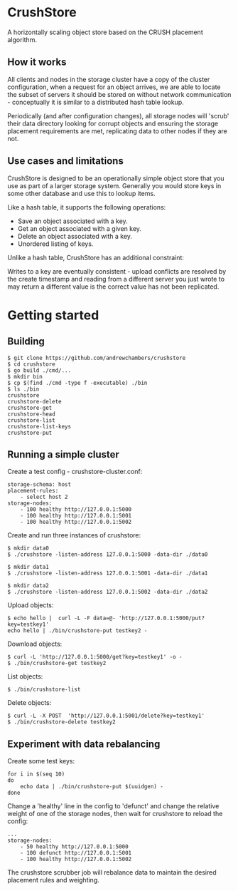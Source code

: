 # CrushStore

A horizontally scaling object store based on the CRUSH placement algorithm.

## How it works

All clients and nodes in the storage cluster have a copy of the cluster configuration,
when a request for an object arrives, we are able to locate the subset of servers it 
should be stored on without network communication - conceptually it is similar
to a distributed hash table lookup.

Periodically (and after configuration changes), all storage nodes will 'scrub' their data
directory looking for corrupt objects and ensuring the storage placement requirements are met,
replicating data to other nodes if they are not. 

## Use cases and limitations

CrushStore is designed to be an operationally simple object store that you use 
as part of a larger storage system. Generally you would store keys in some other
database and use this to lookup items.

Like a hash table, it supports the following operations:

- Save an object associated with a key.
- Get an object associated with a given key.
- Delete an object associated with a key.
- Unordered listing of keys.

Unlike a hash table, CrushStore has an additional constraint:

Writes to a key are eventually consistent - upload conflicts are resolved by the create timestamp
and reading from a different server you just wrote to may return a different value is
the correct value has not been replicated.

# Getting started

## Building

```
$ git clone https://github.com/andrewchambers/crushstore
$ cd crushstore
$ go build ./cmd/...
$ mkdir bin
$ cp $(find ./cmd -type f -executable) ./bin
$ ls ./bin
crushstore
crushstore-delete
crushstore-get
crushstore-head
crushstore-list
crushstore-list-keys
crushstore-put
```

## Running a simple cluster

Create a test config - crushstore-cluster.conf:
```
storage-schema: host
placement-rules:
    - select host 2
storage-nodes:
    - 100 healthy http://127.0.0.1:5000
    - 100 healthy http://127.0.0.1:5001
    - 100 healthy http://127.0.0.1:5002
```

Create and run three instances of crushstore:

```
$ mkdir data0
$ ./crushstore -listen-address 127.0.0.1:5000 -data-dir ./data0
```

```
$ mkdir data1
$ ./crushstore -listen-address 127.0.0.1:5001 -data-dir ./data1
```

```
$ mkdir data2
$ ./crushstore -listen-address 127.0.0.1:5002 -data-dir ./data2
```

Upload objects:

```
$ echo hello |  curl -L -F data=@- 'http://127.0.0.1:5000/put?key=testkey1'
echo hello | ./bin/crushstore-put testkey2 -
```

Download objects:

```
$ curl -L 'http://127.0.0.1:5000/get?key=testkey1' -o -
$ ./bin/crushstore-get testkey2
```

List objects:

```
$ ./bin/crushstore-list
```

Delete objects:

```
$ curl -L -X POST  'http://127.0.0.1:5001/delete?key=testkey1'
$ ./bin/crushstore-delete testkey2
```

## Experiment with data rebalancing

Create some test keys:
```
for i in $(seq 10)
do
	echo data | ./bin/crushstore-put $(uuidgen) -
done
```

Change a 'healthy' line in the config to 'defunct' and change the relative
weight of one of the storage nodes, then wait for crushstore to reload the config:


```
...
storage-nodes:
    - 50 healthy http://127.0.0.1:5000
    - 100 defunct http://127.0.0.1:5001
    - 100 healthy http://127.0.0.1:5002
```

The crushstore scrubber job will rebalance data to maintain the desired placement rules and weighting.